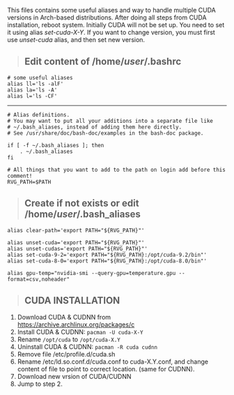 This files contains some useful aliases and way to handle multiple CUDA versions in Arch-based distributions.
After doing all steps from CUDA installation, reboot system. Initially CUDA will not be set up. 
You need to set it using alias *_set-cuda-X-Y_*. 
If you want to change version, you must first use *_unset-cuda_* alias, and then set new version.

>## Edit content of /home/*user*/.bashrc
```
# some useful aliases
alias ll='ls -alF'
alias la='ls -A'
alias l='ls -CF'
```
-------------------
```
# Alias definitions.
# You may want to put all your additions into a separate file like
# ~/.bash_aliases, instead of adding them here directly.
# See /usr/share/doc/bash-doc/examples in the bash-doc package.

if [ -f ~/.bash_aliases ]; then
    . ~/.bash_aliases
fi

# All things that you want to add to the path on login add before this comment!
RVG_PATH=$PATH
```

>## Create if not exists or edit /home/*user*/.bash_aliases

```alias clean-path='export PATH="${RVG_PATH}"'  
alias clear-path='export PATH="${RVG_PATH}"'  
  
alias unset-cuda='export PATH="${RVG_PATH}"'  
alias unset-cudas='export PATH="${RVG_PATH}"'  
alias set-cuda-9-2='export PATH="${RVG_PATH}:/opt/cuda-9.2/bin"'  
alias set-cuda-8-0='export PATH="${RVG_PATH}:/opt/cuda-8.0/bin"'
  
alias gpu-temp="nvidia-smi --query-gpu=temperature.gpu --format=csv,noheader"  
```


>## CUDA INSTALLATION

1. Download CUDA & CUDNN from https://archive.archlinux.org/packages/c
2. Install CUDA & CUDNN: `pacman -U cuda-X-Y`
3. Rename `/opt/cuda` to `/opt/cuda-X.Y`
4. Uninstall CUDA & CUDNN: `pacman -R cuda cudnn`
5. Remove file /etc/profile.d/cuda.sh
6. Rename /etc/ld.so.conf.d/cuda.conf to cuda-X.Y.conf, and change content of file to point to correct location. (same for CUDNN).  
7. Download new vrsion of CUDA/CUDNN
8. Jump to step 2.
